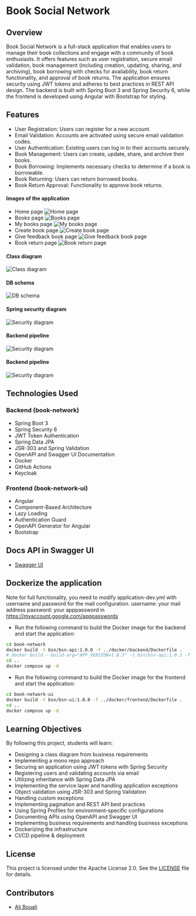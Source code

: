 # Book Social Network

## Overview

Book Social Network is a full-stack application that enables users to manage their book collections and engage with a community of book enthusiasts. It offers features such as user registration, secure email validation, book management (including creation, updating, sharing, and archiving), book borrowing with checks for availability, book return functionality, and approval of book returns. The application ensures security using JWT tokens and adheres to best practices in REST API design. The backend is built with Spring Boot 3 and Spring Security 6, while the frontend is developed using Angular with Bootstrap for styling.

## Features

- User Registration: Users can register for a new account.
- Email Validation: Accounts are activated using secure email validation codes.
- User Authentication: Existing users can log in to their accounts securely.
- Book Management: Users can create, update, share, and archive their books.
- Book Borrowing: Implements necessary checks to determine if a book is borrowable.
- Book Returning: Users can return borrowed books.
- Book Return Approval: Functionality to approve book returns.

#### Images of the application

- Home page
![Home page](screenshots/appImages/welcome.png)
- Books page
![Books page](screenshots/appImages/home.png)
- My books page
![My books page](screenshots/appImages/mybooks.png)
- Create book page
![Create book page](screenshots/appImages/createbook.png)
- Give feedback book page
![Give feedback book page](screenshots/appImages/givefeedback.png)
- Book return page
![Book return page](screenshots/appImages/bookreturned.png)

#### Class diagram
![Class diagram](screenshots/class-diagram.png)

#### DB schema
![DB schema](screenshots/appImages/db.png)

#### Spring security diagram
![Security diagram](screenshots/security.png)

#### Backend pipeline
![Security diagram](screenshots/be-pipeline.png)

#### Backend pipeline
![Security diagram](screenshots/fe-pipeline.png)

## Technologies Used

### Backend (book-network)

- Spring Boot 3
- Spring Security 6
- JWT Token Authentication
- Spring Data JPA
- JSR-303 and Spring Validation
- OpenAPI and Swagger UI Documentation
- Docker
- GitHub Actions
- Keycloak

### Frontend (book-network-ui)

- Angular
- Component-Based Architecture
- Lazy Loading
- Authentication Guard
- OpenAPI Generator for Angular
- Bootstrap

## Docs API in Swagger UI

- [Swagger UI](http://localhost:8088/api/v1/swagger-ui/index.html)

## Dockerize the application

Note for full functionality, you need to modify application-dev.yml with username and password for the mail configuration.
username: your mail address
password: your apppassword in https://myaccount.google.com/apppasswords

- Run the following command to build the Docker image for the backend and start the application:

```bash
cd book-network
docker build -t bsn/bsn-api:1.0.0 -f ../docker/backend/Dockerfile . 
# docker build --build-arg="APP_VERSION=1.0.3" -t bsn/bsn-api:1.0.3 -f ../docker/backend/Dockerfile . (Alternative to include app version)
cd ..
docker compose up -d
```

- Run the following command to build the Docker image for the frontend and start the application:

```bash
cd book-network-ui
docker build -t bsn/bsn-ui:1.0.0 -f ../docker/frontend/Dockerfile .
cd ..
docker compose up -d
```

## Learning Objectives

By following this project, students will learn:

- Designing a class diagram from business requirements
- Implementing a mono repo approach
- Securing an application using JWT tokens with Spring Security
- Registering users and validating accounts via email
- Utilizing inheritance with Spring Data JPA
- Implementing the service layer and handling application exceptions
- Object validation using JSR-303 and Spring Validation
- Handling custom exceptions
- Implementing pagination and REST API best practices
- Using Spring Profiles for environment-specific configurations
- Documenting APIs using OpenAPI and Swagger UI
- Implementing business requirements and handling business exceptions
- Dockerizing the infrastructure
- CI/CD pipeline & deployment

## License

This project is licensed under the Apache License 2.0. See the [LICENSE](LICENSE) file for details.

## Contributors

- [Ali Bouali](https://github.com/ali-bouali)
